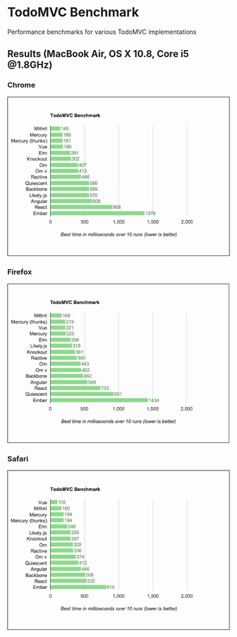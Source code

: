 # TodoMVC Benchmark

Performance benchmarks for various TodoMVC implementations

## Results (MacBook Air, OS X 10.8, Core i5 @1.8GHz)

### Chrome
![Chrome](Chrome.png)

### Firefox
![Firefox](Firefox.png)

### Safari
![Safari](Safari.png)